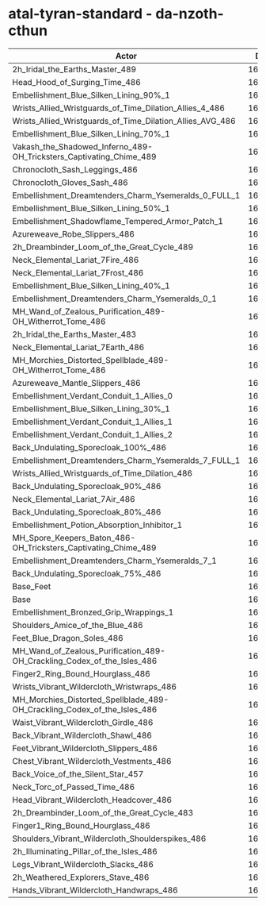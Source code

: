# atal-tyran-standard - da-nzoth-cthun
| Actor | DPS | Increase |
|---|:---:|:---:|
|2h_Iridal_the_Earths_Master_489|163872|1.43%|
|Head_Hood_of_Surging_Time_486|163770|1.37%|
|Embellishment_Blue_Silken_Lining_90%_1|163544|1.23%|
|Wrists_Allied_Wristguards_of_Time_Dilation_Allies_4_486|163529|1.22%|
|Wrists_Allied_Wristguards_of_Time_Dilation_Allies_AVG_486|163114|0.97%|
|Embellishment_Blue_Silken_Lining_70%_1|163109|0.96%|
|Vakash_the_Shadowed_Inferno_489-OH_Tricksters_Captivating_Chime_489|163036|0.92%|
|Chronocloth_Sash_Leggings_486|162970|0.88%|
|Chronocloth_Gloves_Sash_486|162648|0.68%|
|Embellishment_Dreamtenders_Charm_Ysemeralds_0_FULL_1|162639|0.67%|
|Embellishment_Blue_Silken_Lining_50%_1|162631|0.67%|
|Embellishment_Shadowflame_Tempered_Armor_Patch_1|162559|0.62%|
|Azureweave_Robe_Slippers_486|162530|0.60%|
|2h_Dreambinder_Loom_of_the_Great_Cycle_489|162503|0.59%|
|Neck_Elemental_Lariat_7Fire_486|162488|0.58%|
|Neck_Elemental_Lariat_7Frost_486|162469|0.57%|
|Embellishment_Blue_Silken_Lining_40%_1|162407|0.53%|
|Embellishment_Dreamtenders_Charm_Ysemeralds_0_1|162331|0.48%|
|MH_Wand_of_Zealous_Purification_489-OH_Witherrot_Tome_486|162328|0.48%|
|2h_Iridal_the_Earths_Master_483|162314|0.47%|
|Neck_Elemental_Lariat_7Earth_486|162235|0.42%|
|MH_Morchies_Distorted_Spellblade_489-OH_Witherrot_Tome_486|162219|0.41%|
|Azureweave_Mantle_Slippers_486|162216|0.41%|
|Embellishment_Verdant_Conduit_1_Allies_0|162216|0.41%|
|Embellishment_Blue_Silken_Lining_30%_1|162149|0.37%|
|Embellishment_Verdant_Conduit_1_Allies_1|162140|0.36%|
|Embellishment_Verdant_Conduit_1_Allies_2|162140|0.36%|
|Back_Undulating_Sporecloak_100%_486|162001|0.28%|
|Embellishment_Dreamtenders_Charm_Ysemeralds_7_FULL_1|162000|0.28%|
|Wrists_Allied_Wristguards_of_Time_Dilation_486|161913|0.22%|
|Back_Undulating_Sporecloak_90%_486|161910|0.22%|
|Neck_Elemental_Lariat_7Air_486|161901|0.21%|
|Back_Undulating_Sporecloak_80%_486|161789|0.15%|
|Embellishment_Potion_Absorption_Inhibitor_1|161748|0.12%|
|MH_Spore_Keepers_Baton_486-OH_Tricksters_Captivating_Chime_489|161745|0.12%|
|Embellishment_Dreamtenders_Charm_Ysemeralds_7_1|161736|0.11%|
|Back_Undulating_Sporecloak_75%_486|161726|0.11%|
|Base_Feet|161580|0.02%|
|Base|161554|0.00%|
|Embellishment_Bronzed_Grip_Wrappings_1|161540|-0.01%|
|Shoulders_Amice_of_the_Blue_486|161528|-0.02%|
|Feet_Blue_Dragon_Soles_486|161378|-0.11%|
|MH_Wand_of_Zealous_Purification_489-OH_Crackling_Codex_of_the_Isles_486|161369|-0.11%|
|Finger2_Ring_Bound_Hourglass_486|161365|-0.12%|
|Wrists_Vibrant_Wildercloth_Wristwraps_486|161349|-0.13%|
|MH_Morchies_Distorted_Spellblade_489-OH_Crackling_Codex_of_the_Isles_486|161279|-0.17%|
|Waist_Vibrant_Wildercloth_Girdle_486|161270|-0.18%|
|Back_Vibrant_Wildercloth_Shawl_486|161251|-0.19%|
|Feet_Vibrant_Wildercloth_Slippers_486|161154|-0.25%|
|Chest_Vibrant_Wildercloth_Vestments_486|161100|-0.28%|
|Back_Voice_of_the_Silent_Star_457|161082|-0.29%|
|Neck_Torc_of_Passed_Time_486|161043|-0.32%|
|Head_Vibrant_Wildercloth_Headcover_486|161010|-0.34%|
|2h_Dreambinder_Loom_of_the_Great_Cycle_483|160944|-0.38%|
|Finger1_Ring_Bound_Hourglass_486|160860|-0.43%|
|Shoulders_Vibrant_Wildercloth_Shoulderspikes_486|160741|-0.50%|
|2h_Illuminating_Pillar_of_the_Isles_486|160729|-0.51%|
|Legs_Vibrant_Wildercloth_Slacks_486|160713|-0.52%|
|2h_Weathered_Explorers_Stave_486|160507|-0.65%|
|Hands_Vibrant_Wildercloth_Handwraps_486|160471|-0.67%|
